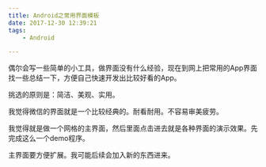 ```yaml
---
title: Android之常用界面模板
date: 2017-12-30 12:39:21
tags:
	- Android

---
```




偶尔会写一些简单的小工具，做界面没有什么经验，现在到网上把常用的App界面找一些总结一下，方便自己快速开发出比较好看的App。

挑选的原则是：简洁、美观、实用。

我觉得微信的界面就是一个比较经典的。耐看耐用。不容易审美疲劳。

我觉得就是做一个网格的主界面，然后里面点击进去就是各种界面的演示效果。先完成这么一个demo程序。

主界面要方便扩展。我可能后续会加入新的东西进来。






